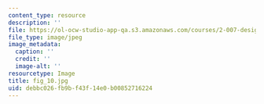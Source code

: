 ```yaml
---
content_type: resource
description: ''
file: https://ol-ocw-studio-app-qa.s3.amazonaws.com/courses/2-007-design-and-manufacturing-i-spring-2009/debbc026fb9bf43f14e0b00852716224_fig_10.jpg
file_type: image/jpeg
image_metadata:
  caption: ''
  credit: ''
  image-alt: ''
resourcetype: Image
title: fig_10.jpg
uid: debbc026-fb9b-f43f-14e0-b00852716224
---
```

